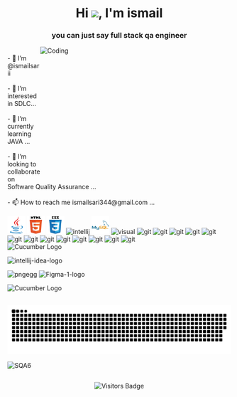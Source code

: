 <h1 align="center">Hi <img src="https://media.giphy.com/media/hvRJCLFzcasrR4ia7z/giphy.gif" width="30px"/>, I'm ismail</h1>
<h3 align="center"> you can just say full stack qa engineer</h3>


<img  align="right" alt="Coding" src="https://user-images.githubusercontent.com/117009914/210116295-3c012b0d-bf7f-4cff-8d70-b5f57c29bfc1.gif" width="430" height="300"/>


<br>
 - 👋 I’m @ismailsarii 
 <br>
 <br>
 - 👀 I’m interested in SDLC... 
 <br>
 <br>
 - 🌱 I’m currently learning JAVA ...
 <br> 
 <br>
 - 💞️ I’m looking to collaborate on Software Quality Assurance ...
 <br>
 <br>
 - 📫 How to reach me ismailsari344@gmail.com ...
 <br>
 <br>

<div align="left">
<img src="https://raw.githubusercontent.com/devicons/devicon/master/icons/java/java-original.svg" alt="java" width="40" height="40" />
<img src="https://raw.githubusercontent.com/devicons/devicon/master/icons/html5/html5-original-wordmark.svg" alt="html5" width="40" height="40" />
<img src="https://raw.githubusercontent.com/devicons/devicon/master/icons/css3/css3-original-wordmark.svg" alt="css3" width="40" height="40" /> 
<img src="https://user-images.githubusercontent.com/117009914/210330680-81c9b6ba-1417-4e1e-a4e6-4547dca7c65a.svg" alt="intellij" width="40" height="40" />
<img src="https://raw.githubusercontent.com/devicons/devicon/master/icons/mysql/mysql-original-wordmark.svg" alt="mysql" width="40" height="40" />
<img src="https://user-images.githubusercontent.com/117009914/210330301-dd366204-78cb-4630-aec5-afa1e9bf9bdb.svg" alt="visual" width="40" height="40" />
<img src="https://user-images.githubusercontent.com/117009914/210325904-d3ec9da0-9079-479e-bc46-a3feffe2bfb2.svg" alt="git" width="40" height="40" />
<img src="https://user-images.githubusercontent.com/117009914/210329371-0cd7ec68-4fd3-4e01-95e7-5455e7c03723.svg" alt="git" width="40" height="40" />
<img src="https://user-images.githubusercontent.com/117009914/210329573-a2dff5dd-7b54-4439-8013-f7fad6825bbd.svg" alt="git" width="40" height="40" />
<img src="https://user-images.githubusercontent.com/117009914/214925274-764a6534-3153-4d1d-8ee3-0abde77cc8e2.png" alt="git" width="40" height="40" />
<img src="https://user-images.githubusercontent.com/117009914/214925722-d2d0b5f3-4113-4ceb-af9e-409f1f263c55.png" alt="git" width="40" height="40" />
<img src="https://user-images.githubusercontent.com/117009914/214925752-9979fd3b-4303-42c3-be8d-6c74f3e65099.png" alt="git" width="40" height="40" />
<img src="https://user-images.githubusercontent.com/117009914/214925691-5cb5ca11-4303-4b63-bc5e-e0282ce29c22.png" alt="git" width="40" height="40" />
<img src="https://user-images.githubusercontent.com/117009914/214925656-a849dade-5591-4503-90f0-126b7a6cfcb4.png" alt="git" width="40" height="40" />
<img src="https://user-images.githubusercontent.com/117009914/214925623-c7731a13-619a-4702-9ff2-fc6c58b30f6a.png" alt="git" width="40" height="40" />
<img src="https://user-images.githubusercontent.com/117009914/214925579-0af21377-67f0-4113-ba23-cb3da5ae15e1.png" alt="git" width="40" height="40" />
<img src="https://user-images.githubusercontent.com/117009914/214925543-6db844c5-d714-4187-94ca-6e9bbb93d177.png" alt="git" width="40" height="40" />
<img src="" alt="git" width="40" height="40" /> 
<img src="" alt="git" width="40" height="40" /> 
 
 
 
</div>





<img width="703" alt="Cucumber Logo" src="">

![intellij-idea-logo]()

![pngegg]()
![Figma-1-logo](https://user-images.githubusercontent.com/117009914/214925565-05b4b114-1b6a-4312-90bc-759a1050b23b.png)


<img width="703" alt="Cucumber Logo" src="https://user-images.githubusercontent.com/117009914/214925551-90473f37-1b4e-4b1f-a7fe-9633977cc693.png">




##
<div align="center">
 <img  src="https://raw.githubusercontent.com/ismailsarii/ismailsarii/output/github-contribution-grid-snake-dark.svg#gh-dark-mode-only" />
</div>

![SQA6](https://user-images.githubusercontent.com/117009914/211663479-64c7dd7f-93fa-4692-8133-ba912ea070d3.jpg)

##
<p align="center">
<img src="https://komarev.com/ghpvc/?username=ismailsarii&style=flat-square&color=0DDD00" alt="Visitors Badge"/>
</p>

<!---
ismailsarii/ismailsarii is a ✨ special ✨ repository because its `README.md` (this file) appears on your GitHub profile.
You can click the Preview link to take a look at your changes.
--->
